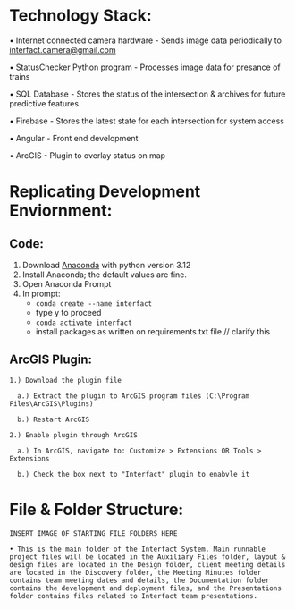 
# Technology Stack: 

  • Internet connected camera hardware - Sends image data periodically to interfact.camera@gmail.com
  
  • StatusChecker Python program - Processes image data for presance of trains
  
  • SQL Database - Stores the status of the intersection & archives for future predictive features
  
  • Firebase - Stores the latest state for each intersection for system access
  
  • Angular - Front end development
  
  • ArcGIS - Plugin to overlay status on map


# Replicating Development Enviornment: 

## Code:
1. Download [Anaconda](https://www.anaconda.com/download/success) with python version 3.12
2. Install Anaconda; the default values are fine.
3. Open Anaconda Prompt
4. In prompt:
   * `conda create --name interfact`
   *  type y to proceed
   * `conda activate interfact`
   * install packages as written on requirements.txt file // clarify this

## ArcGIS Plugin:
  
    1.) Download the plugin file
    
      a.) Extract the plugin to ArcGIS program files (C:\Program Files\ArcGIS\Plugins)
      
      b.) Restart ArcGIS
      
    2.) Enable plugin through ArcGIS
    
      a.) In ArcGIS, navigate to: Customize > Extensions OR Tools > Extensions
      
      b.) Check the box next to "Interfact" plugin to enabvle it



# File & Folder Structure: 

    INSERT IMAGE OF STARTING FILE FOLDERS HERE
    
    • This is the main folder of the Interfact System. Main runnable project files will be located in the Auxiliary Files folder, layout & design files are located in the Design folder, client meeting details are located in the Discovery folder, the Meeting Minutes folder contains team meeting dates and details, the Documentation folder contains the development and deployment files, and the Presentations folder contains files related to Interfact team presentations.
